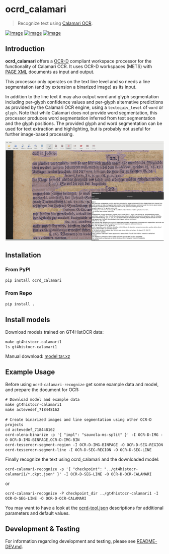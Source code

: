# ocrd_calamari

> Recognize text using [Calamari OCR](https://github.com/Calamari-OCR/calamari).

[![image](https://circleci.com/gh/OCR-D/ocrd_calamari.svg?style=svg)](https://circleci.com/gh/OCR-D/ocrd_calamari)
[![image](https://img.shields.io/pypi/v/ocrd_calamari.svg)](https://pypi.org/project/ocrd_calamari/)
[![image](https://codecov.io/gh/OCR-D/ocrd_calamari/branch/master/graph/badge.svg)](https://codecov.io/gh/OCR-D/ocrd_calamari)

## Introduction

**ocrd_calamari** offers a [OCR-D](https://ocr-d.de) compliant workspace processor for the functionality of Calamari OCR. It uses OCR-D workspaces (METS) with [PAGE XML](https://github.com/PRImA-Research-Lab/PAGE-XML) documents as input and output.

This processor only operates on the text line level and so needs a line segmentation (and by extension a binarized 
image) as its input.

In addition to the line text it may also output word and glyph segmentation
including per-glyph confidence values and per-glyph alternative predictions as
provided by the Calamari OCR engine, using a `textequiv_level` of `word` or
`glyph`. Note that while Calamari does not provide word segmentation, this
processor produces word segmentation inferred from text
segmentation and the glyph positions. The provided glyph and word segmentation
can be used for text extraction and highlighting, but is probably not useful for
further image-based processing.

![Example output as viewed in PAGE Viewer](https://github.com/OCR-D/ocrd_calamari/raw/screenshots/output-in-page-viewer.jpg)

## Installation

### From PyPI

```
pip install ocrd_calamari
```

### From Repo

```sh
pip install .
```

## Install models

Download models trained on GT4HistOCR data:

```
make gt4histocr-calamari1
ls gt4histocr-calamari1
```

Manual download: [model.tar.xz](https://qurator-data.de/calamari-models/GT4HistOCR/2019-12-11T11_10+0100/model.tar.xz)

## Example Usage
Before using `ocrd-calamari-recognize` get some example data and model, and
prepare the document for OCR:
```
# Download model and example data
make gt4histocr-calamari1
make actevedef_718448162

# Create binarized images and line segmentation using other OCR-D projects
cd actevedef_718448162
ocrd-olena-binarize -p '{ "impl": "sauvola-ms-split" }' -I OCR-D-IMG -O OCR-D-IMG-BINPAGE,OCR-D-IMG-BIN
ocrd-tesserocr-segment-region -I OCR-D-IMG-BINPAGE -O OCR-D-SEG-REGION
ocrd-tesserocr-segment-line -I OCR-D-SEG-REGION -O OCR-D-SEG-LINE
```

Finally recognize the text using ocrd_calamari and the downloaded model:
```
ocrd-calamari-recognize -p '{ "checkpoint": "../gt4histocr-calamari1/*.ckpt.json" }' -I OCR-D-SEG-LINE -O OCR-D-OCR-CALAMARI
```

or

```
ocrd-calamari-recognize -P checkpoint_dir ../gt4histocr-calamari1 -I OCR-D-SEG-LINE -O OCR-D-OCR-CALAMARI
```


You may want to have a look at the [ocrd-tool.json](ocrd_calamari/ocrd-tool.json) descriptions
for additional parameters and default values.

## Development & Testing
For information regarding development and testing, please see
[README-DEV.md](README-DEV.md).
